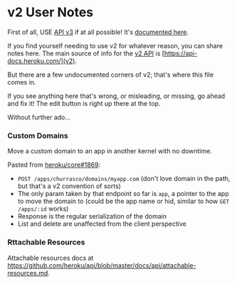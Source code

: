 # v2 User Notes

First of all, USE [API v3][v3] if at all possible! It's [documented here][v3].

If you find yourself needing to use v2 for whatever reason, you can share notes
here. The main source of info for the [v2 API][v2] is [https://api-docs.heroku.com/](v2).

But there are a few undocumented corners of v2; that's where this file comes in.

If you see anything here that's wrong, or misleading, or missing, go ahead and
fix it! The edit button is right up there at the top.

Without further ado…

### Custom Domains

Move a custom domain to an app in another kernel with no downtime.

Pasted from [heroku/core#1869](https://github.com/heroku/core/issues/1869#issuecomment-15153192):

- `POST /apps/churrasco/domains/myapp.com` (don't love domain in the path, but that's a v2 convention of sorts)
- The only param taken by that endpoint so far is `app`, a pointer to the app to move the domain to (could be the app name or hid, similar to how `GET /apps/:id` works)
- Response is the regular serialization of the domain
- List and delete are unaffected from the client perspective


### Rttachable Resources

Attachable resources docs at <https://github.com/heroku/api/blob/master/docs/api/attachable-resources.md>.


[v3]: https://github.com/heroku/api-doc
[v2]: https://api-docs.heroku.com/
